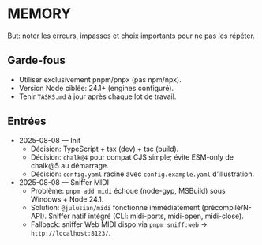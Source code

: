 # MEMORY

But: noter les erreurs, impasses et choix importants pour ne pas les répéter.

## Garde-fous
- Utiliser exclusivement pnpm/pnpx (pas npm/npx).
- Version Node ciblée: 24.1+ (engines configuré). 
- Tenir `TASKS.md` à jour après chaque lot de travail.

## Entrées
- 2025-08-08 — Init
  - Décision: TypeScript + tsx (dev) + tsc (build).
  - Décision: `chalk@4` pour compat CJS simple; évite ESM-only de chalk@5 au démarrage.
  - Décision: `config.yaml` racine avec `config.example.yaml` d’illustration.
- 2025-08-08 — Sniffer MIDI
  - Problème: `pnpm add midi` échoue (node-gyp, MSBuild) sous Windows + Node 24.1.
  - Solution: `@julusian/midi` fonctionne immédiatement (précompilé/N-API). Sniffer natif intégré (CLI: midi-ports, midi-open, midi-close).
  - Fallback: sniffer Web MIDI dispo via `pnpm sniff:web` → `http://localhost:8123/`. 